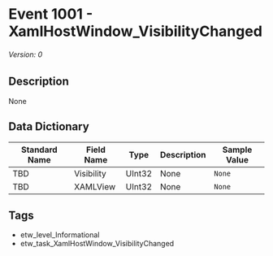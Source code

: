 # Event 1001 - XamlHostWindow_VisibilityChanged
###### Version: 0

## Description
None

## Data Dictionary
|Standard Name|Field Name|Type|Description|Sample Value|
|---|---|---|---|---|
|TBD|Visibility|UInt32|None|`None`|
|TBD|XAMLView|UInt32|None|`None`|

## Tags
* etw_level_Informational
* etw_task_XamlHostWindow_VisibilityChanged